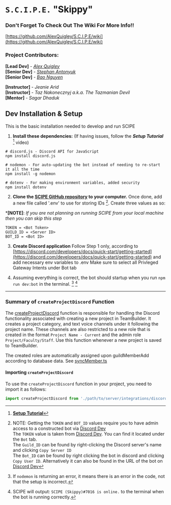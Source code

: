 # `S.C.I.P.E.` "Skippy"

### Don't Forget To Check Out The Wiki For More Info!!
[https://github.com/AlexQuigley/S.C.I.P.E/wiki](https://github.com/AlexQuigley/S.C.I.P.E/wiki)

### Project Contributors:  
**[Lead Dev]** - _[Alex Quigley](https://github.com/AlexQuigley)_  
**[Senior Dev]** - _[Stephan Antonyuk](https://github.com/stepan-antonyuk)_  
**[Senior Dev]** - _[Bao Nguyen](https://github.com/bnguyen1212)_  

**[Instructor]** - _Jeanie Arid_  
**[Instructor]** - _Taz Nakonecznyj a.k.a. The Tazmanian Devil_  
**[Mentor]** - _Sagar Dhaduk_  

## Dev Installation & Setup
This is the basic installation needed to develop and run SCIPE 
1) **Install these dependencies:** (If having issues, follow the **_Setup Tutorial_** [^1] video)
```
# discord.js - Discord API for JavaScript
npm install discord.js

# nodemon - For auto-updating the bot instead of needing to re-start it all the time
npm install -g nodemon

# dotenv - For making environment variables, added security
npm install dotenv
```

2) **Clone the [SCIPE GitHub repository](https://github.com/AlexQuigley/S.C.I.P.E.git) to your computer.** Once done, add a new file called '.env' to use for storing IDs [^2]. Create three values as so:

***[NOTE]**: _If you are not planning on running SCIPE from your local machine then you can skip this step_  
```
TOKEN = <Bot Token>         
GUILD_ID = <Server ID>      
BOT_ID = <Bot ID>           
```

3) **Create Discord application** Follow Step 1 only, according to
[https://discord.com/developers/docs/quick-start/getting-started](https://discord.com/developers/docs/quick-start/getting-started) and add necessary env variables to .env
Make sure to select all Privleged Gateway Intents under Bot tab 

4) Assuming everything is correct, the bot should startup when you run `npm run dev:bot` in the terminal. [^3] [^4]

---

### Summary of `createProjectDiscord` Function

The [createProjectDiscord](src/teambuilderFunc/createProjectDiscord.ts) function is responsible for handling the Discord functionality associated with creating a new project in TeamBuilder. It creates a project category, and text voice channels under it following the project name. These channels are also restricted to a new role that is created in the format `Project Name - Current` and the admin role `Project/Faculty/Staff`. Use this function whenever a new project is saved to TeamBuilder.

The created roles are automatically assigned upon guildMemberAdd according to database data. See [syncMember.ts](src/events/guildMemberAdd/syncMember.ts)

#### Importing `createProjectDiscord`

To use the `createProjectDiscord` function in your project, you need to import it as follows:

```typescript
import createProjectDiscord from './path/to/server/integrations/discordBot/src/teambuilderFunc/createProjectDiscord';
```

[^1]: [**Setup Tutorial**](https://www.youtube.com/watch?v=KZ3tIGHU314)  
[^2]: NOTE: Getting the `TOKEN` and `BOT_ID` values require you to have admin access to a constructed bot via [Discord Dev](https://discord.com/developers/applications)  
The `TOKEN` value is taken from [Discord Dev](https://discord.com/developers/applications). You can find it located under the `Bot` tab.   
The `Guild_ID` can be found by right-clicking the Discord server's name and clicking `Copy Server ID`  
The `Bot_ID` can be found by right clicking the bot in discord and clicking `Copy User ID`. Alternatively it can also be found in the URL of the bot on [Discord Dev](https://discord.com/developers/applications)   
[^3]: If `nodemon` is returning an error, it means there is an error in the code, not that the setup is incorrect.  
[^4]: SCIPE will output: `SCIPE (Skippy)#7016 is online.` to the terminal when the bot is running correctly.  
